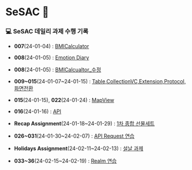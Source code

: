 # SeSAC 👨‍

### 💻 SeSAC 데일리 과제 수행 기록

* **007**(24-01-04) : [BMICalculator](https://github.com/Jin0331/SeSAC/issues/1)

* **008**(24-01-05) : [Emotion Diary](https://github.com/Jin0331/SeSAC/issues/3)

* **008**(24-01-05) : [BMICalcualtor_수정](https://github.com/Jin0331/SeSAC/issues/5)

* **009~015**(24-01-07~24-01-15) : [Table,CollectionVC,Extension,Protocol,화면전환](https://github.com/Jin0331/TableVCPractice)

* **015**(24-01-15), **022**(24-01-24) : [MapView](https://github.com/Jin0331/MapViewPractice)

* **016**(24-01-16) : [API](https://github.com/Jin0331/Network-Practice)

* **Recap Assignment**(24-01-18~24-01-29) : [1차 종합 선물세트](https://github.com/Jin0331/SeSAC-Shopping)

* **026~031**(24-01-30~24-02-07) : [API Request 연습](https://github.com/Jin0331/Media-Project)
* **Holidays Assignment**(24-02-11~24-02-13) : [설날 과제](https://github.com/Jin0331/OpenWeather)
* **033~36**(24-02-15~24-02-19) : [Realm 연습](https://github.com/Jin0331/TODO-Project)
